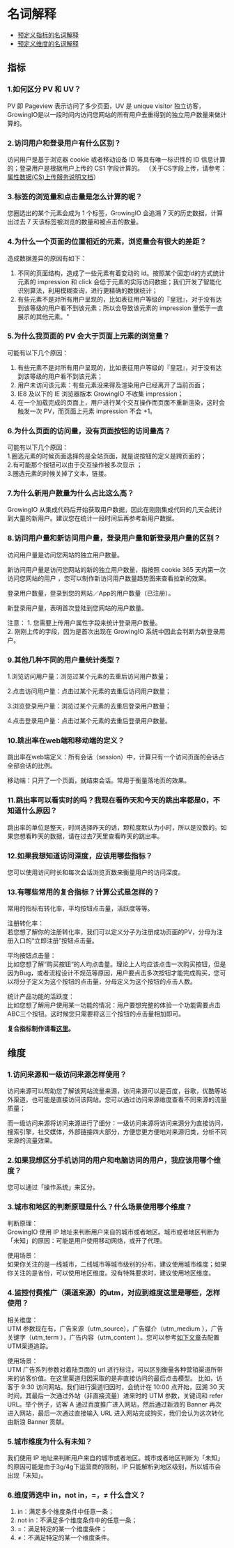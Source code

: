 # 名词解释

* [预定义指标的名词解释](../implementation/data-model/predefined-metrics.md)
* [预定义维度的名词解释](../implementation/data-model/predefined-dimensions.md)

## 指标

### 1.如何区分 PV 和 UV？

PV 即 Pageview 表示访问了多少页面，UV 是 unique visitor 独立访客，GrowingIO是以一段时间内访问您网站的所有用户去重得到的独立用户数量来做计算的。

### 2.访问用户和登录用户有什么区别？

访问用户是基于浏览器 cookie 或者移动设备 ID 等具有唯一标识性的 ID 信息计算的；登录用户是根据用户上传的 CS1 字段计算的。 （关于CS字段上传，请参考：[属性数据\(CS\)上传服务说明文档](../sdk-integration/sdk-1.x-docs/customer-attributes/)）

### 3.标签的浏览量和点击量是怎么计算的呢？

您圈选出的某个元素会成为 1 个标签，GrowingIO 会追溯 7 天的历史数据，计算出过去 7 天该标签被浏览的数量和被点击的数量。

### 4.为什么一个页面的位置相近的元素，浏览量会有很大的差距？

造成数据差异的原因有如下：

1. 不同的页面结构，造成了一些元素有着变动的 id。按照某个固定id的方式统计元素的 impression 和 click 会低于元素的实际访问数据；我们开发了智能化识别算法，利用模糊查询，进行更精确的数据统计；
2. 有些元素不是对所有用户呈现的，比如表征用户等级的『皇冠』，对于没有达到该等级的用户看不到该元素；所以会导致该元素的 impression 量低于一直展示的其他元素。"

### 5.为什么我页面的 PV 会大于页面上元素的浏览量？

可能有以下几个原因：  
1. 有些元素不是对所有用户呈现的，比如表征用户等级的『皇冠』，对于没有达到该等级的用户看不到该元素；  
2. 用户未访问该元素：有些元素没来得及渲染用户已经离开了当前页面；  
3. IE8 及以下的 IE 浏览器版本 GrowingIO 不收集 impression；  
4. 在一个加载完成的页面上，用户进行某个交互操作而页面不重新渲染，这时会触发一次 PV，而页面上元素 impression 不会 +1。

### 6.为什么页面的访问量，没有页面按钮的访问量高？

可能有以下几个原因：  
1.圈选元素的时候页面选择的是全站页面，就是说按钮的定义是跨页面的；  
2.有可能那个按钮可以由于交互操作被多次显示 ；  
3.圈选元素的时候关掉了文本，链接。

### 7.为什么新用户数量为什么占比这么高？

GrowingIO 从集成代码后开始获取用户数据，因此在刚刚集成代码的几天会统计到大量的新用户。建议您在统计一段时间后再参考新用户数据。

### 8.访问用户量和新访问用户量，登录用户量和新登录用户量的区别？

访问用户量是访问您网站的独立用户数量。

新访问用户量是访问您网站的新的独立用户数量，指按照 cookie 365 天内第一次访问您网站的用户 ，您可以制作新访问用户数量趋势图来查看拉新的效果。

登录用户数量，登录到您的网站／App的用户数量（已注册）。

新登录用户量，表明首次登陆到您网站的用户数量。

注意： 1. 您需要上传用户属性字段来统计登录用户数量。  
2. 刚刚上传的字段，因为是首次出现在 GrowingIO 系统中因此会判断为新登录用户。

### 9.其他几种不同的用户量统计类型？

1.浏览访问用户量：浏览过某个元素的去重后访问用户数量；

2.点击访问用户量：点击过某个元素的去重后访问用户数量；

3.浏览登录用户量：浏览过某个元素的去重后登录用户数量；

4.点击登录用户量：点击过某个元素的去重后登录用户数量。

### 10.跳出率在web端和移动端的定义？

跳出率在web端定义：所有会话（session）中，计算只有一个访问页面的会话占全部会话的比例。

移动端：只开了一个页面，就结束会话。常用于衡量落地页的效果。

### 11.跳出率可以看实时的吗？我现在看昨天和今天的跳出率都是0，不知道什么原因？

跳出率的单位是整天，时间选择昨天的话，颗粒度默认为小时，所以是没数的。如果您想看昨天的数据，请在过去7天里查看昨天的跳出率。

### 12.如果我想知道访问深度，应该用哪些指标？

您可以使用访问时长和每次会话浏览页数来衡量用户的访问深度。

### 13.有哪些常用的复合指标？计算公式是怎样的？

常用的指标有转化率，平均按钮点击量，活跃度等等。

注册转化率：  
若您想了解你的注册转化率，我们可以定义分子为注册成功页面的PV，分母为注册入口的“立即注册”按钮点击量。

平均按钮点击量：  
比如您想了解“购买按钮“的人均点击量。理论上人均应该点击一次购买按钮，但是因为Bug，或者流程设计不规范等原因，用户要点击多次按钮才能完成购买，您可以将分子定义为这个按钮的点击量，分母定义为这个按钮的点击人数。

统计产品功能的活跃度：  
比如您想了解用户使用某一功能的情况：用户要想完整的体验一个功能需要点击ABC三个按钮。这时候您只需要将这三个按钮的点击量相加即可。

**复合指标制作请看**[**这里**](../implementation/circle-metrics-management.md#fu-he-zhi-biao)**。**

## 维度

### 1.访问来源和一级访问来源怎样使用？

访问来源可以帮助您了解该网站流量来源，访问来源可以是百度，谷歌，优酷等站外渠道，也可能是直接访问该网站。您可以通过访问来源维度查看不同来源的流量质量；

而一级访问来源将访问来源进行了细分：一级访问来源将访问来源分为直接访问，搜索引擎，社交媒体，外部链接四大部分，方便您更方便地对来源归类，分析不同来源的流量效果。

### 2.如果我想区分手机访问的用户和电脑访问的用户，我应该用哪个维度？

您可以通过「操作系统」来区分。

### 3.城市和地区的判断原理是什么？什么场景使用哪个维度？

判断原理：  
GrowingIO 使用 IP 地址来判断用户来自的城市或者地区。城市或者地区判断为「未知」的原因：可能是用户使用移动网络，或开了代理。

使用场景：  
如果你关注的是一线城市，二线城市等城市级别的分布，建议使用城市维度；如果你关注的是省份，可以使用地区维度。没有特殊要求时，建议使用地区维度。

### 4.监控付费推广（渠道来源）的utm，对应到维度这里是哪些，怎样使用？

相关维度：  
UTM 参数现在有，广告来源（utm\_source），广告媒介（utm\_medium ），广告关键字（utm\_term ），广告内容（utm\_content ）。您可以参考[如下文章](../ad-tracking/tutorial/utm-parameters.md)去配置UTM渠道追踪。

使用场景：  
UTM 广告系列参数对着陆页面的 url 进行标注，可以区别衡量各种营销渠道所带来的访客价值。在这里渠道归因采取的是非直接访问的最后点击模型。 比如，访客于 9:30 访问网站。我们进行渠道归因时，会统计在 10:00 点开始，回溯 30 天时间，其最后一次通过外站（非直接流量）进来时的 UTM 参数，关键词和 refer URL。举个例子，访客 A 通过百度推广进入网站，然后通过新浪的 Banner 再次进入网站，最后一次通过直接输入 URL 进入网站完成购买，我们会认为这次转化由新浪 Banner 贡献。

### 5.城市维度为什么有未知？

我们使用 IP 地址来判断用户来自的城市或者地区。城市或者地区判断为「未知」的原因可能是由于3g/4g下运营商的限制，IP 只能解析到地区级别，所以城市会出现「未知」。

### 6.维度筛选中 in，not in，=，≠ 什么含义？

1. in：满足多个维度条件中任意一条；
2. not in：不满足多个维度条件中的任意一条；
3. =：满足特定的某一个维度条件；
4. ≠：不满足特定的某一个维度条件。 

